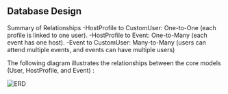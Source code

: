 ## Database Design

Summary of Relationships
-HostProfile to CustomUser: One-to-One (each profile is linked to one user).
-HostProfile to Event: One-to-Many (each event has one host).
-Event to CustomUser: Many-to-Many (users can attend multiple events, and events can have multiple users)

The following diagram illustrates the relationships between the core models (User, HostProfile, and Event) :

![ERD](https://github.com/user-attachments/assets/bac4a04c-87e3-4c4c-af12-58998fd14918)


